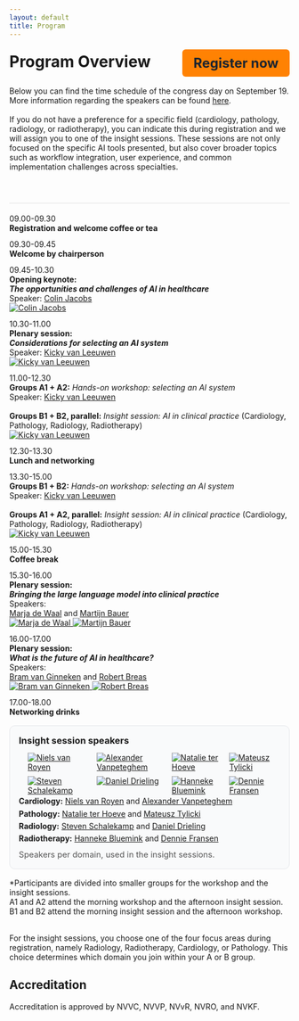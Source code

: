 ```yaml
---
layout: default
title: Program
---
```


<div style="display: flex; justify-content: space-between; align-items: center; flex-wrap: wrap;">
  <h1 style="margin: 0;"><strong>Program Overview</strong></h1>
  <a href="https://registratie.radboudumc.nl/166356/subscribe" target="_blank" style="
    background-color:rgb(255, 130, 3);
    color: rgb(27, 36, 48);
    padding: 10px 20px;
    text-decoration: none;
    border-radius: 6px;
    font-size: 24px;
    font-weight: bold;
    margin-top: 5px;
  ">
    Register now
  </a>
</div><br>

<div class="content">
Below you can find the time schedule of the congress day on September 19. <br>
More information regarding the speakers can be found <a href="{{ site.url }}/speakers">here</a>. <br><br>
If you do not have a preference for a specific field (cardiology, pathology, radiology, or radiotherapy), you can indicate this during registration and we will assign you to one of the insight sessions. These sessions are not only focused on the specific AI tools presented, but also cover broader topics such as workflow integration, user experience, and common implementation challenges across specialties.
</div>

<h1 style="margin-top: 3rem; border-bottom: 2px solid #eee; padding-bottom: 0.5rem;"> </h1>

<div class="program" style="margin-bottom:0">

  <!-- Registration -->
  <div class="program-item" style="margin-bottom:12px">
    <div class="program-time">09.00-09.30</div>
    <div class="program-text"><strong>Registration and welcome coffee or tea</strong></div>
  </div>

  <!-- Chair welcome -->
  <div class="program-item" style="margin-bottom:12px">
    <div class="program-time">09.30-09.45</div>
    <div class="program-text"><strong>Welcome by chairperson</strong></div>
  </div>

  <!-- Opening keynote -->
  <div class="program-item" style="margin-bottom:12px">
    <div class="program-time">09.45-10.30</div>
    <div class="program-text">
      <strong>Opening keynote:</strong><br>
      <strong><em>The opportunities and challenges of AI in healthcare</em></strong><br>
      Speaker: <a href="{{ site.url }}/speakers#colin-jacobs" class="speaker-link">Colin Jacobs</a>
    </div>
    <div class="speaker-thumb-grid">
      <a href="{{ site.url }}/speakers#colin-jacobs">
        <img src="{{ site.url }}/assets/img/Colin_Jacobs.jpg" class="speaker-thumb" alt="Colin Jacobs">
      </a>
    </div>
  </div>

  <!-- Plenary -->
  <div class="program-item" style="margin-bottom:12px">
    <div class="program-time">10.30-11.00</div>
    <div class="program-text">
      <strong>Plenary session:</strong><br>
      <strong><em>Considerations for selecting an AI system</em></strong><br>
      Speaker: <a href="{{ site.url }}/speakers#kicky-van-leeuwen" class="speaker-link">Kicky van Leeuwen</a>
    </div>
    <div class="speaker-thumb-grid">
      <a href="{{ site.url }}/speakers#kicky-van-leeuwen">
        <img src="{{ site.url }}/assets/img/Kicky_van_Leeuwen.jpg" class="speaker-thumb" alt="Kicky van Leeuwen">
      </a>
    </div>
  </div>

  <!-- Morning parallel -->
  <div class="program-item" style="margin-bottom:12px">
    <div class="program-time">11.00-12.30</div>
    <div class="program-text">
      <strong>Groups A1 + A2:</strong> <em>Hands-on workshop: selecting an AI system</em><br>
      Speaker: <a href="{{ site.url }}/speakers#kicky-van-leeuwen" class="speaker-link">Kicky van Leeuwen</a><br><br>
      <strong>Groups B1 + B2, parallel:</strong> <em>Insight session: AI in clinical practice</em> (Cardiology, Pathology, Radiology, Radiotherapy)
    </div>
    <div class="speaker-thumb-grid">
      <a href="{{ site.url }}/speakers#kicky-van-leeuwen">
        <img src="{{ site.url }}/assets/img/Kicky_van_Leeuwen.jpg" class="speaker-thumb" alt="Kicky van Leeuwen">
      </a>
    </div>
  </div>

  <!-- Lunch -->
  <div class="program-item" style="margin-bottom:12px">
    <div class="program-time">12.30-13.30</div>
    <div class="program-text"><strong>Lunch and networking</strong></div>
  </div>

  <!-- Afternoon parallel (B first) -->
  <div class="program-item" style="margin-bottom:12px">
    <div class="program-time">13.30-15.00</div>
    <div class="program-text">
      <strong>Groups B1 + B2:</strong> <em>Hands-on workshop: selecting an AI system</em><br>
      Speaker: <a href="{{ site.url }}/speakers#kicky-van-leeuwen" class="speaker-link">Kicky van Leeuwen</a><br><br>
      <strong>Groups A1 + A2, parallel:</strong> <em>Insight session: AI in clinical practice</em> (Cardiology, Pathology, Radiology, Radiotherapy)
    </div>
    <div class="speaker-thumb-grid">
      <a href="{{ site.url }}/speakers#kicky-van-leeuwen">
        <img src="{{ site.url }}/assets/img/Kicky_van_Leeuwen.jpg" class="speaker-thumb" alt="Kicky van Leeuwen">
      </a>
    </div>
  </div>

  <!-- Coffee -->
  <div class="program-item" style="margin-bottom:12px">
    <div class="program-time">15.00-15.30</div>
    <div class="program-text"><strong>Coffee break</strong></div>
  </div>

  <!-- Plenary 3 -->
  <div class="program-item" style="margin-bottom:12px">
    <div class="program-time">15.30-16.00</div>
    <div class="program-text">
      <strong>Plenary session:</strong><br>
      <strong><em>Bringing the large language model into clinical practice</em></strong><br>
      Speakers:<br>
      <a href="{{ site.url }}/speakers#marja-de-waal" class="speaker-link">Marja de Waal</a> and 
      <a href="{{ site.url }}/speakers#martijn-bauer" class="speaker-link">Martijn Bauer</a>
    </div>
    <div class="speaker-thumb-grid">
      <a href="{{ site.url }}/speakers#marja-de-waal">
        <img src="{{ site.url }}/assets/img/Marja_de_Waal.jpg" class="speaker-thumb" alt="Marja de Waal">
      </a>
      <a href="{{ site.url }}/speakers#martijn-bauer">
        <img src="{{ site.url }}/assets/img/Martijn_Bauer1.jpg" class="speaker-thumb" alt="Martijn Bauer">
      </a>
    </div>
  </div>

  <!-- Plenary 4 -->
  <div class="program-item" style="margin-bottom:12px">
    <div class="program-time">16.00-17.00</div>
    <div class="program-text">
      <strong>Plenary session:</strong><br>
      <strong><em>What is the future of AI in healthcare?</em></strong><br>
      Speakers:<br>
      <a href="{{ site.url }}/speakers#bram-van-ginneken" class="speaker-link">Bram van Ginneken</a> and 
      <a href="{{ site.url }}/speakers#robert-breas" class="speaker-link">Robert Breas</a>
    </div>
    <div class="speaker-thumb-grid">
      <a href="{{ site.url }}/speakers#bram-van-ginneken">
        <img src="{{ site.url }}/assets/img/Bram_van_Ginneken.jpg" class="speaker-thumb" alt="Bram van Ginneken">
      </a>
      <a href="{{ site.url }}/speakers#robert-breas">
        <img src="{{ site.url }}/assets/img/Robert_Breas.jpg" class="speaker-thumb" alt="Robert Breas">
      </a>
    </div>
  </div>

  <!-- Networking drinks -->
  <div class="program-item" style="margin-bottom:0">
    <div class="program-time">17.00-18.00</div>
    <div class="program-text"><strong>Networking drinks</strong></div>
  </div>
</div>

<!-- Reference card: Insight session speakers (inline 4×2 grid floated right, tight spacing) -->
<div style="
  background:#f9fafb; border:1px solid #e5e7eb; border-radius:10px;
  padding:16px; margin-top:16px;
">
  <h3 style="margin:0 0 12px 0;"><strong>Insight session speakers</strong></h3>

  <!-- right side: grid floats right; text flows on the left -->
  <div class="speaker-thumb-grid" style="
    float:right;
    display:grid;
    grid-template-columns:repeat(4, auto);   /* auto-sized columns so thumbs sit tight */
    column-gap:8px; row-gap:8px;             /* tighter gaps like your timeline */
    margin-left:16px;
  ">
    <a href="{{ site.url }}/speakers#niels-van-royen">
      <img src="{{ site.url }}/assets/img/Niels_van_Royen.jpg" class="speaker-thumb" alt="Niels van Royen">
    </a>
    <a href="{{ site.url }}/speakers#alexander-vanpeteghem">
      <img src="{{ site.url }}/assets/img/Alexander_Vanpeteghem.png" class="speaker-thumb" alt="Alexander Vanpeteghem">
    </a>
    <a href="{{ site.url }}/speakers#natalie-ter-hoeve">
      <img src="{{ site.url }}/assets/img/Natalie_ter_Hoeve.jpg" class="speaker-thumb" alt="Natalie ter Hoeve">
    </a>
    <a href="{{ site.url }}/speakers#mateusz-tylicki">
      <img src="{{ site.url }}/assets/img/Mateusz_Tylicki.png" class="speaker-thumb" alt="Mateusz Tylicki">
    </a>
    <a href="{{ site.url }}/speakers#steven-schalekamp">
      <img src="{{ site.url }}/assets/img/Steven_Schalekamp.jpg" class="speaker-thumb" alt="Steven Schalekamp">
    </a>
    <a href="{{ site.url }}/speakers#daniel-drieling">
      <img src="{{ site.url }}/assets/img/Daniel_Drieling.jpeg" class="speaker-thumb" alt="Daniel Drieling">
    </a>
    <a href="{{ site.url }}/speakers#hanneke-bluemink">
      <img src="{{ site.url }}/assets/img/Hanneke_Bluemink.jpg" class="speaker-thumb" alt="Hanneke Bluemink">
    </a>
    <a href="{{ site.url }}/speakers#dennie-fransen">
      <img src="{{ site.url }}/assets/img/Dennie_Fransen.jpg" class="speaker-thumb" alt="Dennie Fransen">
    </a>
  </div>

  <!-- left side: text beside the grid -->
  <div style="line-height:1.6;">
    <strong>Cardiology:</strong> <a href="{{ site.url }}/speakers#niels-van-royen" class="speaker-link">Niels van Royen</a> and 
    <a href="{{ site.url }}/speakers#alexander-vanpeteghem" class="speaker-link">Alexander Vanpeteghem</a><br>
    <strong>Pathology:</strong> <a href="{{ site.url }}/speakers#natalie-ter-hoeve" class="speaker-link">Natalie ter Hoeve</a> and 
    <a href="{{ site.url }}/speakers#mateusz-tylicki" class="speaker-link">Mateusz Tylicki</a><br>
    <strong>Radiology:</strong> <a href="{{ site.url }}/speakers#steven-schalekamp" class="speaker-link">Steven Schalekamp</a> and  
    <a href="{{ site.url }}/speakers#daniel-drieling" class="speaker-link">Daniel Drieling</a><br>
    <strong>Radiotherapy:</strong> <a href="{{ site.url }}/speakers#hanneke-bluemink" class="speaker-link">Hanneke Bluemink</a> and 
    <a href="{{ site.url }}/speakers#dennie-fransen" class="speaker-link">Dennie Fransen</a>
  </div>

  <!-- clearfix -->
  <div style="clear:both;"></div>

  <div style="font-size:0.92rem; color:#555; margin-top:8px;">
    Speakers per domain, used in the insight sessions.
  </div>
</div>

<div class="content" style="margin-top:16px;">
  *Participants are divided into smaller groups for the workshop and the insight sessions. <br>
  A1 and A2 attend the morning workshop and the afternoon insight session. <br>
  B1 and B2 attend the morning insight session and the afternoon workshop. <br><br>

  For the insight sessions, you choose one of the four focus areas during registration, namely Radiology, Radiotherapy, Cardiology, or Pathology. This choice determines which domain you join within your A or B group.

  <h2>Accreditation</h2>
  Accreditation is approved by NVVC, NVVP, NVvR, NVRO, and NVKF.
</div>
